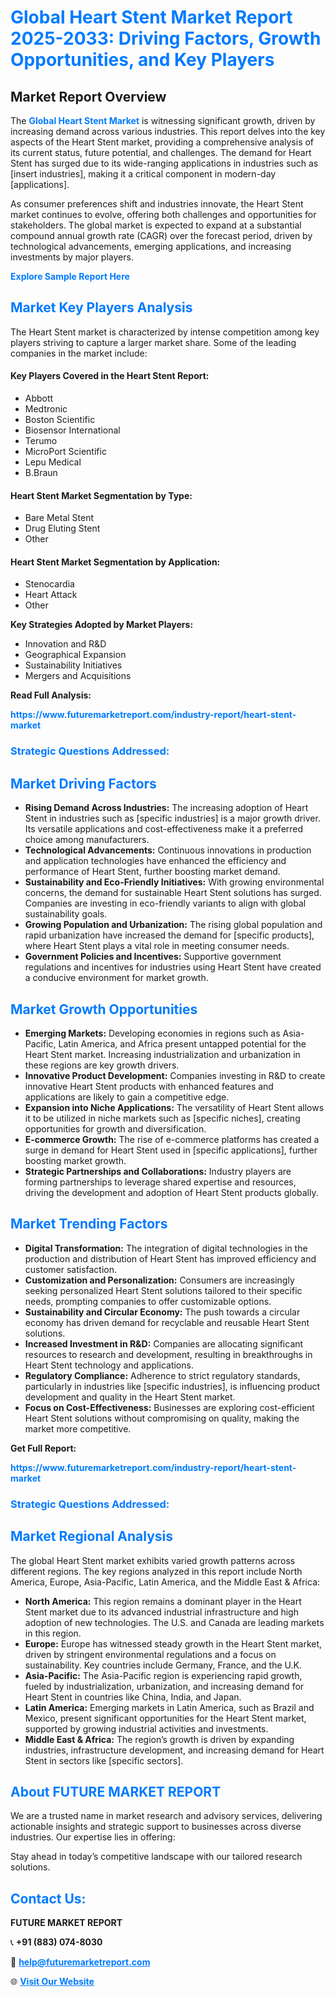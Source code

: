 <h1 style="color: #007BFF;">Global Heart Stent Market Report 2025-2033: Driving Factors, Growth Opportunities, and Key Players</h1>

<section id="overview">
<h2>Market Report Overview</h2>
<p>The <a href="https://www.futuremarketreport.com/industry-report/heart-stent-market" style="color: #007BFF; text-decoration: none;"><strong>Global Heart Stent Market</strong></a> is witnessing significant growth, driven by increasing demand across various industries. This report delves into the key aspects of the Heart Stent market, providing a comprehensive analysis of its current status, future potential, and challenges. The demand for Heart Stent has surged due to its wide-ranging applications in industries such as [insert industries], making it a critical component in modern-day [applications].</p>
<p>As consumer preferences shift and industries innovate, the Heart Stent market continues to evolve, offering both challenges and opportunities for stakeholders. The global market is expected to expand at a substantial compound annual growth rate (CAGR) over the forecast period, driven by technological advancements, emerging applications, and increasing investments by major players.</p>
</section>

<section id="overview">
<p><a href="https://www.futuremarketreport.com/request-sample/reportId=96897" style="color: #007BFF; text-decoration: none;"><strong>Explore Sample Report Here</strong></a></p>
</section>

<section id="key-players">
<h2 style="color: #007BFF;">Market Key Players Analysis</h2>
<p>The Heart Stent market is characterized by intense competition among key players striving to capture a larger market share. Some of the leading companies in the market include:</p>
<h4>Key Players Covered in the Heart Stent Report:</h4>
<ul><li>Abbott</li><li>Medtronic</li><li>Boston Scientific</li><li>Biosensor International</li><li>Terumo</li><li>MicroPort Scientific</li><li>Lepu Medical</li><li>B.Braun</li></ul>
<h4>Heart Stent Market Segmentation by Type:</h4>
<ul><li>Bare Metal Stent</li><li>Drug Eluting Stent</li><li>Other</li></ul>

<h4>Heart Stent Market Segmentation by Application:</h4>
<ul><li>Stenocardia</li><li>Heart Attack</li><li>Other</li></ul>
<p><strong>Key Strategies Adopted by Market Players:</strong></p>
<ul>
<li>Innovation and R&D</li>
<li>Geographical Expansion</li>
<li>Sustainability Initiatives</li>
<li>Mergers and Acquisitions</li>
</ul>
</section>

<section>
<p><strong>Read Full Analysis: </strong></p><a href="https://www.futuremarketreport.com/industry-report/heart-stent-market" style="color: #007BFF; text-decoration: none;"><strong>https://www.futuremarketreport.com/industry-report/heart-stent-market</strong></a>
<h3 style="color: #007BFF;">Strategic Questions Addressed:</h3>
</section>

<section id="driving-factors">
<h2 style="color: #007BFF;">Market Driving Factors</h2>
<ul>
<li><strong>Rising Demand Across Industries:</strong> The increasing adoption of Heart Stent in industries such as [specific industries] is a major growth driver. Its versatile applications and cost-effectiveness make it a preferred choice among manufacturers.</li>
<li><strong>Technological Advancements:</strong> Continuous innovations in production and application technologies have enhanced the efficiency and performance of Heart Stent, further boosting market demand.</li>
<li><strong>Sustainability and Eco-Friendly Initiatives:</strong> With growing environmental concerns, the demand for sustainable Heart Stent solutions has surged. Companies are investing in eco-friendly variants to align with global sustainability goals.</li>
<li><strong>Growing Population and Urbanization:</strong> The rising global population and rapid urbanization have increased the demand for [specific products], where Heart Stent plays a vital role in meeting consumer needs.</li>
<li><strong>Government Policies and Incentives:</strong> Supportive government regulations and incentives for industries using Heart Stent have created a conducive environment for market growth.</li>
</ul>
</section>

<section id="growth-opportunities">
<h2 style="color: #007BFF;">Market Growth Opportunities</h2>
<ul>
<li><strong>Emerging Markets:</strong> Developing economies in regions such as Asia-Pacific, Latin America, and Africa present untapped potential for the Heart Stent market. Increasing industrialization and urbanization in these regions are key growth drivers.</li>
<li><strong>Innovative Product Development:</strong> Companies investing in R&D to create innovative Heart Stent products with enhanced features and applications are likely to gain a competitive edge.</li>
<li><strong>Expansion into Niche Applications:</strong> The versatility of Heart Stent allows it to be utilized in niche markets such as [specific niches], creating opportunities for growth and diversification.</li>
<li><strong>E-commerce Growth:</strong> The rise of e-commerce platforms has created a surge in demand for Heart Stent used in [specific applications], further boosting market growth.</li>
<li><strong>Strategic Partnerships and Collaborations:</strong> Industry players are forming partnerships to leverage shared expertise and resources, driving the development and adoption of Heart Stent products globally.</li>
</ul>
</section>

<section id="trending-factors">
<h2 style="color: #007BFF;">Market Trending Factors</h2>
<ul>
<li><strong>Digital Transformation:</strong> The integration of digital technologies in the production and distribution of Heart Stent has improved efficiency and customer satisfaction.</li>
<li><strong>Customization and Personalization:</strong> Consumers are increasingly seeking personalized Heart Stent solutions tailored to their specific needs, prompting companies to offer customizable options.</li>
<li><strong>Sustainability and Circular Economy:</strong> The push towards a circular economy has driven demand for recyclable and reusable Heart Stent solutions.</li>
<li><strong>Increased Investment in R&D:</strong> Companies are allocating significant resources to research and development, resulting in breakthroughs in Heart Stent technology and applications.</li>
<li><strong>Regulatory Compliance:</strong> Adherence to strict regulatory standards, particularly in industries like [specific industries], is influencing product development and quality in the Heart Stent market.</li>
<li><strong>Focus on Cost-Effectiveness:</strong> Businesses are exploring cost-efficient Heart Stent solutions without compromising on quality, making the market more competitive.</li>
</ul>
</section>

<section>
<p><strong>Get Full Report: </strong></p><a href="https://www.futuremarketreport.com/industry-report/heart-stent-market" style="color: #007BFF; text-decoration: none;"><strong>https://www.futuremarketreport.com/industry-report/heart-stent-market</strong></a>
<h3 style="color: #007BFF;">Strategic Questions Addressed:</h3>
</section>


<section id="regional-analysis">
<h2 style="color: #007BFF;">Market Regional Analysis</h2>
<p>The global Heart Stent market exhibits varied growth patterns across different regions. The key regions analyzed in this report include North America, Europe, Asia-Pacific, Latin America, and the Middle East & Africa:</p>
<ul>
<li><strong>North America:</strong> This region remains a dominant player in the Heart Stent market due to its advanced industrial infrastructure and high adoption of new technologies. The U.S. and Canada are leading markets in this region.</li>
<li><strong>Europe:</strong> Europe has witnessed steady growth in the Heart Stent market, driven by stringent environmental regulations and a focus on sustainability. Key countries include Germany, France, and the U.K.</li>
<li><strong>Asia-Pacific:</strong> The Asia-Pacific region is experiencing rapid growth, fueled by industrialization, urbanization, and increasing demand for Heart Stent in countries like China, India, and Japan.</li>
<li><strong>Latin America:</strong> Emerging markets in Latin America, such as Brazil and Mexico, present significant opportunities for the Heart Stent market, supported by growing industrial activities and investments.</li>
<li><strong>Middle East & Africa:</strong> The region’s growth is driven by expanding industries, infrastructure development, and increasing demand for Heart Stent in sectors like [specific sectors].</li>
</ul>
</section>

<footer>
<h2 style="color: #007BFF;">About FUTURE MARKET REPORT</h2>
<p>We are a trusted name in market research and advisory services, delivering actionable insights and strategic support to businesses across diverse industries. Our expertise lies in offering:</p>

<p>Stay ahead in today’s competitive landscape with our tailored research solutions.</p>

<h2 style="color: #007BFF;">Contact Us:</h2>
<p><strong>FUTURE MARKET REPORT</strong></p>
<p>📞 <strong>+91 (883) 074-8030</strong></p>
<p>📧 <strong><a href="mailto:help@futuremarketreport.com" style="color: #007BFF;">help@futuremarketreport.com</a></strong></p>
<p>🌐 <strong><a href="https://www.futuremarketreport.com/" style="color: #007BFF;">Visit Our Website</a></strong></p>
</footer>